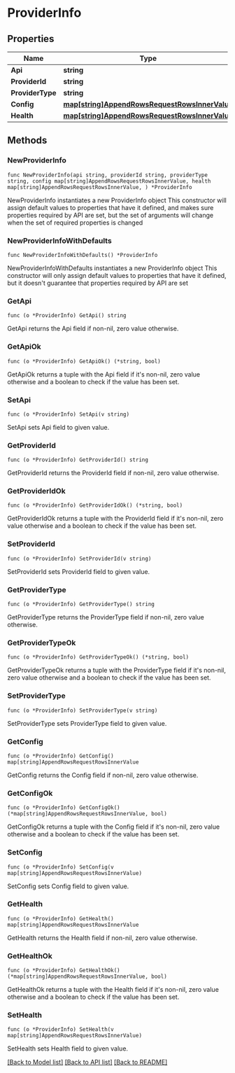 # ProviderInfo

## Properties

Name | Type | Description | Notes
------------ | ------------- | ------------- | -------------
**Api** | **string** |  | 
**ProviderId** | **string** |  | 
**ProviderType** | **string** |  | 
**Config** | [**map[string]AppendRowsRequestRowsInnerValue**](AppendRowsRequestRowsInnerValue.md) |  | 
**Health** | [**map[string]AppendRowsRequestRowsInnerValue**](AppendRowsRequestRowsInnerValue.md) |  | 

## Methods

### NewProviderInfo

`func NewProviderInfo(api string, providerId string, providerType string, config map[string]AppendRowsRequestRowsInnerValue, health map[string]AppendRowsRequestRowsInnerValue, ) *ProviderInfo`

NewProviderInfo instantiates a new ProviderInfo object
This constructor will assign default values to properties that have it defined,
and makes sure properties required by API are set, but the set of arguments
will change when the set of required properties is changed

### NewProviderInfoWithDefaults

`func NewProviderInfoWithDefaults() *ProviderInfo`

NewProviderInfoWithDefaults instantiates a new ProviderInfo object
This constructor will only assign default values to properties that have it defined,
but it doesn't guarantee that properties required by API are set

### GetApi

`func (o *ProviderInfo) GetApi() string`

GetApi returns the Api field if non-nil, zero value otherwise.

### GetApiOk

`func (o *ProviderInfo) GetApiOk() (*string, bool)`

GetApiOk returns a tuple with the Api field if it's non-nil, zero value otherwise
and a boolean to check if the value has been set.

### SetApi

`func (o *ProviderInfo) SetApi(v string)`

SetApi sets Api field to given value.


### GetProviderId

`func (o *ProviderInfo) GetProviderId() string`

GetProviderId returns the ProviderId field if non-nil, zero value otherwise.

### GetProviderIdOk

`func (o *ProviderInfo) GetProviderIdOk() (*string, bool)`

GetProviderIdOk returns a tuple with the ProviderId field if it's non-nil, zero value otherwise
and a boolean to check if the value has been set.

### SetProviderId

`func (o *ProviderInfo) SetProviderId(v string)`

SetProviderId sets ProviderId field to given value.


### GetProviderType

`func (o *ProviderInfo) GetProviderType() string`

GetProviderType returns the ProviderType field if non-nil, zero value otherwise.

### GetProviderTypeOk

`func (o *ProviderInfo) GetProviderTypeOk() (*string, bool)`

GetProviderTypeOk returns a tuple with the ProviderType field if it's non-nil, zero value otherwise
and a boolean to check if the value has been set.

### SetProviderType

`func (o *ProviderInfo) SetProviderType(v string)`

SetProviderType sets ProviderType field to given value.


### GetConfig

`func (o *ProviderInfo) GetConfig() map[string]AppendRowsRequestRowsInnerValue`

GetConfig returns the Config field if non-nil, zero value otherwise.

### GetConfigOk

`func (o *ProviderInfo) GetConfigOk() (*map[string]AppendRowsRequestRowsInnerValue, bool)`

GetConfigOk returns a tuple with the Config field if it's non-nil, zero value otherwise
and a boolean to check if the value has been set.

### SetConfig

`func (o *ProviderInfo) SetConfig(v map[string]AppendRowsRequestRowsInnerValue)`

SetConfig sets Config field to given value.


### GetHealth

`func (o *ProviderInfo) GetHealth() map[string]AppendRowsRequestRowsInnerValue`

GetHealth returns the Health field if non-nil, zero value otherwise.

### GetHealthOk

`func (o *ProviderInfo) GetHealthOk() (*map[string]AppendRowsRequestRowsInnerValue, bool)`

GetHealthOk returns a tuple with the Health field if it's non-nil, zero value otherwise
and a boolean to check if the value has been set.

### SetHealth

`func (o *ProviderInfo) SetHealth(v map[string]AppendRowsRequestRowsInnerValue)`

SetHealth sets Health field to given value.



[[Back to Model list]](../README.md#documentation-for-models) [[Back to API list]](../README.md#documentation-for-api-endpoints) [[Back to README]](../README.md)


